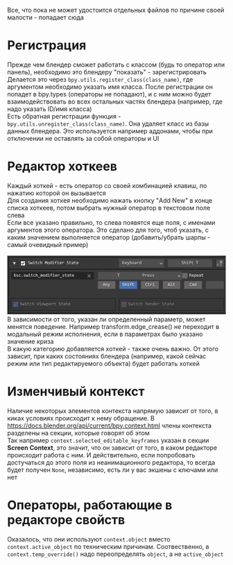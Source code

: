 Все, что пока не может удостоится отдельных файлов по причине своей малости - попадает сюда <br />
# Регистрация
Прежде чем блендер сможет работать с классом (будь то оператор или панель), необходимо это блендеру "показать" - зарегистрировать <br />
Делается это через ```bpy.utils.register_class(class_name)```, где аргументом необходимо указать имя класса. После регистрации он попадет в bpy.types (операторы не попадают), и с ним можно будет взаимодействовать во всех остальных частях блендера (например, где надо указать ID/имя класса)<br />
Есть обратная регистрации функция - ```bpy.utils.unregister_class(class_name)```. Она удаляет класс из базы данных блендера. Это используется например аддонами, чтобы при отключении не оставлять за собой операторы и UI 
# Редактор хоткеев
Каждый хоткей - есть оператор со своей комбинацией клавиш, по нажатию которой он вызывается <br />
Для создания хоткея необходимо нажать кнопку "Add New" в конце списка хоткеев, потом выбрать нужный оператор в текстовом поле слева <br />
Если все указано правильно, то слева появятся еще поля, с именами аргументов этого оператора. Это сделано для того, чтоб указать, с каким значением выполняется оператор (добавить/убрать шарпы - самый очевидный пример) <br /> <br />
![](https://github.com/sanya-2005/Blender-Code-Examples/blob/main/images/keymap.png) <br />
В зависимости от того, указан ли определенный параметр, может менятся поведение. Например transform.edge_crease() не переходит в модальный режим исполнения, если в параметрах было указано значение криза <br />
В какую категорию добавляется хоткей - также очень важно. От этого зависит, при каких состояниях блендера (например, какой сейчас режим или тип редактируемого объекта) будет работать хоткей
# Изменчивый контекст
Наличие некоторых элементов контекста напрямую зависит от того, в киках условиях происходит к нему обращение. В https://docs.blender.org/api/current/bpy.context.html члены контекста разделены на секции, которые говорят об этом <br />
Так например ```context.selected_editable_keyframes``` указан в секции **Screen Context**, это значит, что он зависит от того, в каком редакторе происходит работа с ним. И действительно, если попробовать достучаться до этого поля из неанимационного редактора, то всегда будет получен ```None```, независимо, есть ли у вас экшены с ключами или нет

# Операторы, работающие в редакторе свойств
Оказалось, что они используют ```context.object``` вместо ```context.active_object``` по техническим причинам. Соотвественно, в ```context.temp_override()``` надо переопределять ```object```, а не ```active_object``` <br />
